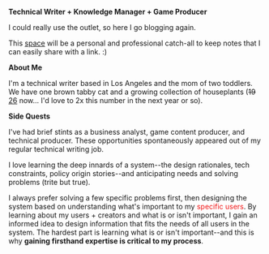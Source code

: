 **Technical Writer + Knowledge Manager + Game Producer**

I could really use the outlet, so here I go blogging again. 

This [space](2025/06/21/about-this-blog.html) will be a personal and professional catch-all to keep notes that I can easily share with a link. :)

**About Me**

I'm a technical writer based in Los Angeles and the mom of two toddlers. We have one brown tabby cat and a growing collection of houseplants (<s>19</s> [26](2025/07/05/what-i-did-during-mid-year-break.html#plants) now... I'd love to 2x this number in the next year or so). 


**Side Quests**

I've had brief stints as a business analyst, game content producer, and technical producer. These opportunities spontaneously appeared out of my regular technical writing job. 

I love learning the deep innards of a system--the design rationales, tech constraints, policy origin stories--and anticipating needs and solving problems (trite but true). 

I always prefer solving a few specific problems first, then designing the system based on understanding what's important to my <font color="#F21B1B">specific users</font>. By learning about my users + creators and what is or isn't important, I gain an informed idea to design information that fits the needs of all users in the system. The hardest part is learning what is or isn't important--and this is why **gaining firsthand expertise is critical to my process**.